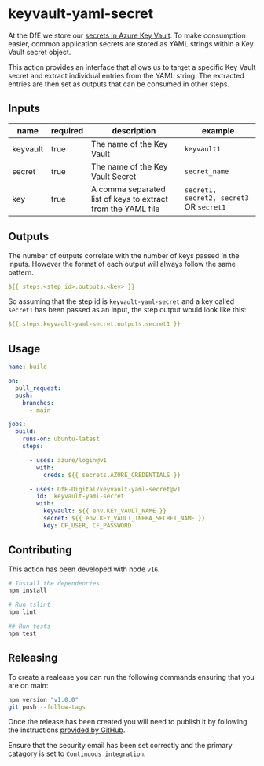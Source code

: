 # keyvault-yaml-secret

At the DfE we store our [secrets in Azure Key Vault]( https://technical-guidance.education.gov.uk/infrastructure/security/managing-secrets/). To make consumption easier, common application secrets are stored as YAML strings within a Key Vault secret object.

This action provides an interface that allows us to target a specific Key Vault secret and extract individual entries from the YAML string. The extracted entries are then set as outputs that can be consumed in other steps.

## Inputs

| name | required | description | example |
|------|----------|-------------|---------|
| keyvault | true | The name of the Key Vault | `keyvault1` |
| secret | true | The name of the Key Vault Secret | `secret_name` |
| key | true | A comma separated list of keys to extract from the YAML file | `secret1, secret2, secret3` OR `secret1`|

## Outputs

The number of outputs correlate with the number of keys passed in the inputs. However the format of each output will always follow the same pattern.

``` yaml
${{ steps.<step id>.outputs.<key> }}
```

So assuming that the step id is `keyvault-yaml-secret` and a key called `secret1` has been passed as an input, the step output would look like this:

``` yaml
${{ steps.keyvault-yaml-secret.outputs.secret1 }}
```

## Usage

``` yaml
name: build

on:
  pull_request:
  push:
    branches:
      - main

jobs:
  build:
    runs-on: ubuntu-latest
    steps:

      - uses: azure/login@v1
        with:
          creds: ${{ secrets.AZURE_CREDENTIALS }}

      - uses: DfE-Digital/keyvault-yaml-secret@v1
        id:  keyvault-yaml-secret
        with:
          keyvault: ${{ env.KEY_VAULT_NAME }}
          secret: ${{ env.KEY_VAULT_INFRA_SECRET_NAME }}
          key: CF_USER, CF_PASSWORD
```

## Contributing

This action has been developed with node `v16`.

``` bash
# Install the dependencies
npm install

# Run tslint
npm lint

## Run tests
npm test
```

## Releasing

To create a realease you can run the following commands ensuring that you are on main:

``` bash
npm version "v1.0.0"
git push --follow-tags
```

Once the release has been created you will need to publish it by following the instructions [provided by GitHub](https://docs.github.com/en/actions/creating-actions/publishing-actions-in-github-marketplace).

Ensure that the security email has been set correctly and the primary catagory is set to `Continuous integration`.
